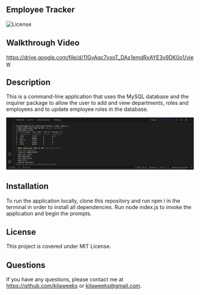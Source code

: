   ## Employee Tracker
  
  ![License](https://img.shields.io/badge/license-MIT%20License-blue)

  ## Walkthrough Video 
  https://drive.google.com/file/d/11GvAqc7vxoT_DAs1emdRxAYE3v9DK0o1/view

  ## Description

  This is a command-line application that uses the MySQL database and the inquirer package to allow the user to add and view departments, roles and employees and to update employee roles in the database.

  ![screenshot](/screenshot.png)

  ## Installation

  To run the application locally, clone this repository and run npm i in the terminal in order to install all dependencies. Run node index.js to invoke the application and begin the prompts.

  ## License

  This project is covered under MIT License.

  ## Questions

  If you have any questions, please contact me at https://github.com/kilaweeks or kilaweeks@gmail.com.
 
